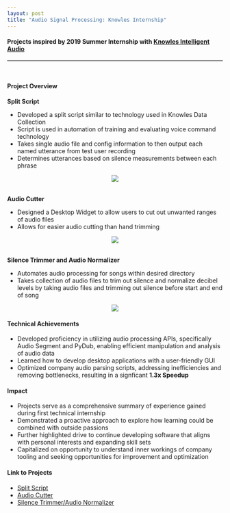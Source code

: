 ```yaml
---
layout: post
title: "Audio Signal Processing: Knowles Internship"
---
```


#### Projects inspired by 2019 Summer Internship with [Knowles Intelligent Audio](https://www.knowles.com/)
---
<br>

#### Project Overview

**Split Script**
* Developed a split script similar to technology used in Knowles Data Collection
* Script is used in automation of training and evaluating voice command technology
* Takes single audio file and config information to then output each named utterance from test user recording
* Determines utterances based on silence measurements between each phrase
<div align="center">
   <img src="{{ site.url }}/assets/Files/AudioSignal/SplitScript.png"/>
</div>
<br>

**Audio Cutter**
* Designed a Desktop Widget to allow users to cut out unwanted ranges of audio files
* Allows for easier audio cutting than hand trimming
<div align="center">
    <img src="{{ site.url }}/assets/Files/AudioSignal/AudioCutter.png"/>
</div>
<br>

**Silence Trimmer and Audio Normalizer**
* Automates audio processing for songs within desired directory
* Takes collection of audio files to trim out silence and normalize decibel levels
by taking audio files and trimming out silence before start and end of song
<div align="center">
    <img src="{{ site.url }}/assets/Files/AudioSignal/TrimSilence.png"/>
</div>

#### Technical Achievements
* Developed proficiency in utilizing audio processing APIs, specifically Audio Segment and PyDub, enabling efficient manipulation and analysis of audio data
* Learned how to develop desktop applications with a user-friendly GUI
* Optimized company audio parsing scripts, addressing inefficiencies and removing bottlenecks, resulting in a signficant **1.3x Speedup**

#### Impact
* Projects serve as a comprehensive summary of experience gained during first technical internship
* Demonstrated a proactive approach to explore how learning could be combined with outside passions
* Further highlighted drive to continue developing software that aligns with personal interests and expanding skill sets
* Capitalized on opportunity to understand inner workings of company tooling and seeking opportunities for improvement and optimization

#### Link to Projects
* [Split Script](https://github.com/athom031/Intern-Audio-Scripts/tree/master/SplitScript)
* [Audio Cutter](https://github.com/athom031/Intern-Audio-Scripts/tree/master/AudioCutter)
* [Silence Trimmer/Audio Normalizer](https://github.com/athom031/Intern-Audio-Scripts/tree/master/TrimSilence)
